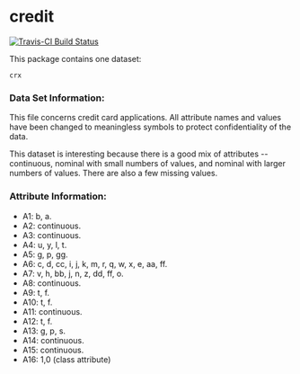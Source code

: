 # credit

[![Travis-CI Build Status](https://travis-ci.org/adamacosta/credit.png?branch=master)](https://travis-ci.org/adamacosta/credit)

This package contains one dataset:

`crx`

### Data Set Information:

This file concerns credit card applications. All attribute names and values have been 
changed to meaningless symbols to protect confidentiality of the data. 

This dataset is interesting because there is a good mix of attributes -- 
continuous, nominal with small numbers of values, and nominal with larger numbers 
of values. There are also a few missing values.

### Attribute Information:

* A1:	b, a. 
* A2:	continuous. 
* A3:	continuous. 
* A4:	u, y, l, t. 
* A5:	g, p, gg. 
* A6:	c, d, cc, i, j, k, m, r, q, w, x, e, aa, ff. 
* A7:	v, h, bb, j, n, z, dd, ff, o. 
* A8:	continuous. 
* A9:	t, f. 
* A10: t, f. 
* A11: continuous. 
* A12: t, f. 
* A13: g, p, s. 
* A14: continuous. 
* A15: continuous. 
* A16: 1,0 (class attribute)